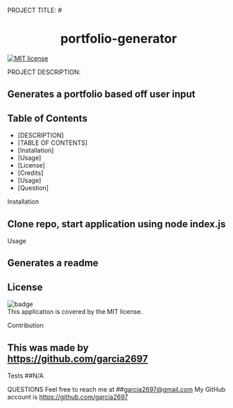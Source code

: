
PROJECT TITLE: 
#<h1 align="center">portfolio-generator</h1>

[![MIT license](https://img.shields.io/badge/License-MIT-blue.svg)](https://lbesson.MIT-license.org/)

PROJECT DESCRIPTION: 
## Generates a portfolio based off user input


## Table of Contents
- [DESCRIPTION]
- [TABLE OF CONTENTS]
- [Installation]
- [Usage]
- [License]
- [Credits]
- [Usage]
- [Question]


Installation
## Clone repo, start application using node index.js

Usage
## Generates a readme

## License
![badge](https://img.shields.io/badge/license-MIT-brightgreen)
<br />
This application is covered by the MIT license. 

Contribution
## This was made by https://github.com/garcia2697

Tests
##N/A


QUESTIONS
Feel free to reach me at ##garcia2697@gmail.com
My GitHub account is https://github.com/garcia2697


